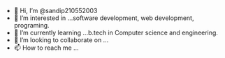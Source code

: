 - 👋 Hi, I’m @sandip210552003
- 👀 I’m interested in ...software development, web development, programing.
- 🌱 I’m currently learning ...b.tech in Computer science and engineering.
- 💞️ I’m looking to collaborate on ...
- 📫 How to reach me ...

<!---
sandip210552003/sandip210552003 is a ✨ special ✨ repository because its `README.md` (this file) appears on your GitHub profile.
You can click the Preview link to take a look at your changes.
--->
